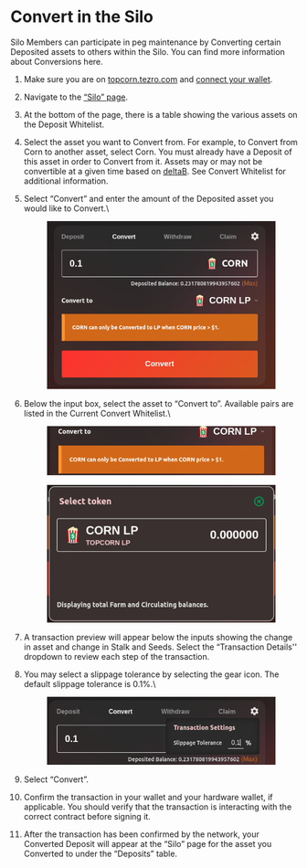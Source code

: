 # Convert in the Silo

Silo Members can participate in peg maintenance by Converting certain Deposited assets to others within the Silo. You can find more information about Conversions here.

1. Make sure you are on [topcorn.tezro.com](https://topcorn.tezro.com) and [connect your wallet](../getting-started/connect-to-topcorn.md).
2. Navigate to the [“Silo” page](https://topcorn.tezro.com/silo).
3. At the bottom of the page, there is a table showing the various assets on the Deposit Whitelist.
4. Select the asset you want to Convert from. For example, to Convert from Corn to another asset, select Corn. You must already have a Deposit of this asset in order to Convert from it. Assets may or may not be convertible at a given time based on [deltaB](../../introduction/how-topcorn-works.md#creating-stability). See Convert Whitelist for additional information.
5.  Select “Convert” and enter the amount of the Deposited asset you would like to Convert.\


    <figure><img src="../../.gitbook/assets/image (13) (1).png" alt=""><figcaption></figcaption></figure>
6.  Below the input box, select the asset to “Convert to”. Available pairs are listed in the Current Convert Whitelist.\


    <div>

    <figure><img src="../../.gitbook/assets/image (9).png" alt=""><figcaption></figcaption></figure>

     

    <figure><img src="../../.gitbook/assets/image (8).png" alt=""><figcaption></figcaption></figure>

    </div>
7. A transaction preview will appear below the inputs showing the change in asset and change in Stalk and Seeds. Select the “Transaction Details'' dropdown to review each step of the transaction.
8.  You may select a slippage tolerance by selecting the gear icon. The default slippage tolerance is 0.1%.\


    <figure><img src="../../.gitbook/assets/image (6).png" alt=""><figcaption></figcaption></figure>
9. Select “Convert”.
10. Confirm the transaction in your wallet and your hardware wallet, if applicable. You should verify that the transaction is interacting with the correct contract before signing it.
11. After the transaction has been confirmed by the network, your Converted Deposit will appear at the “Silo” page for the asset you Converted to under the “Deposits” table.
